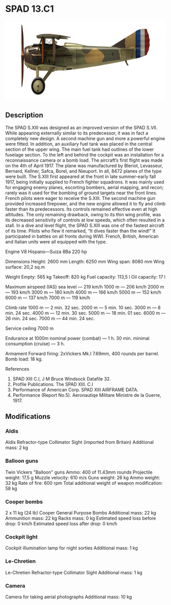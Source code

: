 ﻿# SPAD 13.C1

![spad13](../images/spad13.png)

## Description

The SPAD S.XIII was designed as an improved version of the SPAD S.VII. While appearing externally similar to its predecessor, it was in fact a completely new design. A second machine gun and more a powerful engine were fitted. In addition, an auxiliary fuel tank was placed in the central section of the upper wing. The main fuel tank had outlines of the lower fuselage section. To the left and behind the cockpit was an installation for a reconnaissance camera or a bomb load. The aircraft’s first flight was made on the 4th of April 1917. The plane was manufactured by Bleriot, Levasseur, Bernard, Kellner, Safca, Borel, and Nieuport. In all, 8472 planes of the type were built.
The S.XIII first appeared at the front in late summer-early fall 1917, being initially supplied to French fighter squadrons. It was mainly used for engaging enemy planes, escorting bombers, aerial mapping, and recon; rarely was it used for the bombing of ground targets near the front lines.
French pilots were eager to receive the S.XIII. The second machine gun provided increased firepower, and the new engine allowed it to fly and climb faster than its predecessors. Its controls remained effective even at high altitudes. The only remaining drawback, owing to its thin wing profile, was its decreased sensitivity of controls at low speeds, which often resulted in a stall. In a dive and level flight, the SPAD S.XIII was one of the fastest aircraft of its time. Pilots who flew it remarked, “It dives faster than the wind!” It participated in battles on all fronts during WWI. French, British, American and Italian units were all equipped with the type.


Engine
V8 Hispano—Suiza 8Ba 220 hp

Dimensions
Height: 2600 mm
Length: 6250 mm
Wing span: 8080 mm
Wing surface: 20,2 sq.m

Weight
Empty: 565 kg
Takeoff: 820 kg
Fuel capacity: 113,5 l
Oil capacity: 17 l

Maximum airspeed (IAS)
sea level — 219 km/h
1000 m — 206 km/h
2000 m — 193 km/h
3000 m — 180 km/h
4000 m — 166 km/h
5000 m — 152 km/h
6000 m — 137 km/h
7000 m — 119 km/h

Climb rate
1000 m — 2 min. 32 sec.
2000 m — 5 min. 10 sec.
3000 m — 8 min. 24 sec.
4000 m — 12 min. 30 sec.
5000 m — 18 min. 01 sec.
6000 m — 26 min. 24 sec.
7000 m — 44 min. 24 sec.

Service ceiling 7000 m

Endurance at 1000m
nominal power (combat) — 1 h. 30 min.
minimal consumption (cruise) — 3 h.

Armament
Forward firing:  2хVickers Mk.I 7.69mm,  400 rounds per barrel.
Bomb load:  18 kg.

References
1) SPAD XIII C.I, J M Bruce Windsock Datafile 32.
2) Profile Publications. The SPAD XIII. C.I
3) Performance of American Corp. SPAD XIII AIRFRAME DATA.
4) Performance (Report No.5). Aeronautiqe Militare  Ministre de la Guerre, 1917.

## Modifications


### Aldis

Aldis Refractor-type Collimator Sight (imported from Britain)
Additional mass: 2 kg


### Balloon guns

Twin Vickers "Balloon" guns
Ammo: 400 of 11.43mm rounds
Projectile weight: 17,5 g
Muzzle velocity: 610 m/s
Guns weight: 26 kg
Ammo weight: 32 kg
Rate of fire: 600 rpm
Total additional weight of weapon modification: 58 kg


### Cooper bombs

2 x 11 kg (24 lb) Cooper General Purpose Bombs
Additional mass: 22 kg
Ammunition mass: 22 kg
Racks mass: 0 kg
Estimated speed loss before drop: 0 km/h
Estimated speed loss after drop: 0 km/h

### Cockpit light

Cockpit illumination lamp for night sorties
Additional mass: 1 kg


### Le-Chretien

Le-Chretien Refractor-type Collimator Sight
Additional mass: 1 kg


### Camera

Camera for taking aerial photographs
Additional mass: 10 kg
